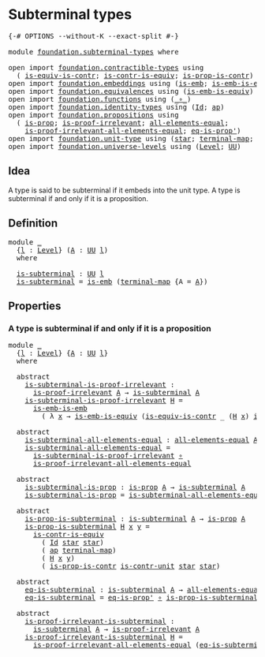 # Subterminal types

<pre class="Agda"><a id="30" class="Symbol">{-#</a> <a id="34" class="Keyword">OPTIONS</a> <a id="42" class="Pragma">--without-K</a> <a id="54" class="Pragma">--exact-split</a> <a id="68" class="Symbol">#-}</a>

<a id="73" class="Keyword">module</a> <a id="80" href="foundation.subterminal-types.html" class="Module">foundation.subterminal-types</a> <a id="109" class="Keyword">where</a>

<a id="116" class="Keyword">open</a> <a id="121" class="Keyword">import</a> <a id="128" href="foundation.contractible-types.html" class="Module">foundation.contractible-types</a> <a id="158" class="Keyword">using</a>
  <a id="166" class="Symbol">(</a> <a id="168" href="foundation-core.contractible-types.html#4040" class="Function">is-equiv-is-contr</a><a id="185" class="Symbol">;</a> <a id="187" href="foundation-core.contractible-types.html#3005" class="Function">is-contr-is-equiv</a><a id="204" class="Symbol">;</a> <a id="206" href="foundation-core.contractible-types.html#6613" class="Function">is-prop-is-contr</a><a id="222" class="Symbol">)</a>
<a id="224" class="Keyword">open</a> <a id="229" class="Keyword">import</a> <a id="236" href="foundation.embeddings.html" class="Module">foundation.embeddings</a> <a id="258" class="Keyword">using</a> <a id="264" class="Symbol">(</a><a id="265" href="foundation-core.embeddings.html#980" class="Function">is-emb</a><a id="271" class="Symbol">;</a> <a id="273" href="foundation-core.embeddings.html#1958" class="Function">is-emb-is-emb</a><a id="286" class="Symbol">)</a>
<a id="288" class="Keyword">open</a> <a id="293" class="Keyword">import</a> <a id="300" href="foundation.equivalences.html" class="Module">foundation.equivalences</a> <a id="324" class="Keyword">using</a> <a id="330" class="Symbol">(</a><a id="331" href="foundation-core.equivalences.html#15392" class="Function">is-emb-is-equiv</a><a id="346" class="Symbol">)</a>
<a id="348" class="Keyword">open</a> <a id="353" class="Keyword">import</a> <a id="360" href="foundation.functions.html" class="Module">foundation.functions</a> <a id="381" class="Keyword">using</a> <a id="387" class="Symbol">(</a><a id="388" href="foundation-core.functions.html#407" class="Function Operator">_∘_</a><a id="391" class="Symbol">)</a>
<a id="393" class="Keyword">open</a> <a id="398" class="Keyword">import</a> <a id="405" href="foundation.identity-types.html" class="Module">foundation.identity-types</a> <a id="431" class="Keyword">using</a> <a id="437" class="Symbol">(</a><a id="438" href="foundation-core.identity-types.html#641" class="Datatype">Id</a><a id="440" class="Symbol">;</a> <a id="442" href="foundation-core.identity-types.html#2853" class="Function">ap</a><a id="444" class="Symbol">)</a>
<a id="446" class="Keyword">open</a> <a id="451" class="Keyword">import</a> <a id="458" href="foundation.propositions.html" class="Module">foundation.propositions</a> <a id="482" class="Keyword">using</a>
  <a id="490" class="Symbol">(</a> <a id="492" href="foundation-core.propositions.html#1295" class="Function">is-prop</a><a id="499" class="Symbol">;</a> <a id="501" href="foundation-core.propositions.html#2266" class="Function">is-proof-irrelevant</a><a id="520" class="Symbol">;</a> <a id="522" href="foundation-core.propositions.html#2193" class="Function">all-elements-equal</a><a id="540" class="Symbol">;</a>
    <a id="546" href="foundation-core.propositions.html#2812" class="Function">is-proof-irrelevant-all-elements-equal</a><a id="584" class="Symbol">;</a> <a id="586" href="foundation-core.propositions.html#2608" class="Function">eq-is-prop&#39;</a><a id="597" class="Symbol">)</a>
<a id="599" class="Keyword">open</a> <a id="604" class="Keyword">import</a> <a id="611" href="foundation.unit-type.html" class="Module">foundation.unit-type</a> <a id="632" class="Keyword">using</a> <a id="638" class="Symbol">(</a><a id="639" href="foundation.unit-type.html#1099" class="InductiveConstructor">star</a><a id="643" class="Symbol">;</a> <a id="645" href="foundation.unit-type.html#1453" class="Function">terminal-map</a><a id="657" class="Symbol">;</a> <a id="659" href="foundation.unit-type.html#2015" class="Function">is-contr-unit</a><a id="672" class="Symbol">)</a>
<a id="674" class="Keyword">open</a> <a id="679" class="Keyword">import</a> <a id="686" href="foundation.universe-levels.html" class="Module">foundation.universe-levels</a> <a id="713" class="Keyword">using</a> <a id="719" class="Symbol">(</a><a id="720" href="Agda.Primitive.html#597" class="Postulate">Level</a><a id="725" class="Symbol">;</a> <a id="727" href="foundation-core.universe-levels.html#222" class="Primitive">UU</a><a id="729" class="Symbol">)</a>
</pre>
## Idea

A type is said to be subterminal if it embeds into the unit type. A type is subterminal if and only if it is a proposition.

## Definition

<pre class="Agda"><a id="893" class="Keyword">module</a> <a id="900" href="foundation.subterminal-types.html#900" class="Module">_</a>
  <a id="904" class="Symbol">{</a><a id="905" href="foundation.subterminal-types.html#905" class="Bound">l</a> <a id="907" class="Symbol">:</a> <a id="909" href="Agda.Primitive.html#597" class="Postulate">Level</a><a id="914" class="Symbol">}</a> <a id="916" class="Symbol">(</a><a id="917" href="foundation.subterminal-types.html#917" class="Bound">A</a> <a id="919" class="Symbol">:</a> <a id="921" href="foundation-core.universe-levels.html#222" class="Primitive">UU</a> <a id="924" href="foundation.subterminal-types.html#905" class="Bound">l</a><a id="925" class="Symbol">)</a>
  <a id="929" class="Keyword">where</a>
  
  <a id="940" href="foundation.subterminal-types.html#940" class="Function">is-subterminal</a> <a id="955" class="Symbol">:</a> <a id="957" href="foundation-core.universe-levels.html#222" class="Primitive">UU</a> <a id="960" href="foundation.subterminal-types.html#905" class="Bound">l</a>
  <a id="964" href="foundation.subterminal-types.html#940" class="Function">is-subterminal</a> <a id="979" class="Symbol">=</a> <a id="981" href="foundation-core.embeddings.html#980" class="Function">is-emb</a> <a id="988" class="Symbol">(</a><a id="989" href="foundation.unit-type.html#1453" class="Function">terminal-map</a> <a id="1002" class="Symbol">{</a><a id="1003" class="Argument">A</a> <a id="1005" class="Symbol">=</a> <a id="1007" href="foundation.subterminal-types.html#917" class="Bound">A</a><a id="1008" class="Symbol">})</a>
</pre>
## Properties

### A type is subterminal if and only if it is a proposition

<pre class="Agda"><a id="1101" class="Keyword">module</a> <a id="1108" href="foundation.subterminal-types.html#1108" class="Module">_</a>
  <a id="1112" class="Symbol">{</a><a id="1113" href="foundation.subterminal-types.html#1113" class="Bound">l</a> <a id="1115" class="Symbol">:</a> <a id="1117" href="Agda.Primitive.html#597" class="Postulate">Level</a><a id="1122" class="Symbol">}</a> <a id="1124" class="Symbol">{</a><a id="1125" href="foundation.subterminal-types.html#1125" class="Bound">A</a> <a id="1127" class="Symbol">:</a> <a id="1129" href="foundation-core.universe-levels.html#222" class="Primitive">UU</a> <a id="1132" href="foundation.subterminal-types.html#1113" class="Bound">l</a><a id="1133" class="Symbol">}</a>
  <a id="1137" class="Keyword">where</a>
  
  <a id="1148" class="Keyword">abstract</a>
    <a id="1161" href="foundation.subterminal-types.html#1161" class="Function">is-subterminal-is-proof-irrelevant</a> <a id="1196" class="Symbol">:</a>
      <a id="1204" href="foundation-core.propositions.html#2266" class="Function">is-proof-irrelevant</a> <a id="1224" href="foundation.subterminal-types.html#1125" class="Bound">A</a> <a id="1226" class="Symbol">→</a> <a id="1228" href="foundation.subterminal-types.html#940" class="Function">is-subterminal</a> <a id="1243" href="foundation.subterminal-types.html#1125" class="Bound">A</a>
    <a id="1249" href="foundation.subterminal-types.html#1161" class="Function">is-subterminal-is-proof-irrelevant</a> <a id="1284" href="foundation.subterminal-types.html#1284" class="Bound">H</a> <a id="1286" class="Symbol">=</a>
      <a id="1294" href="foundation-core.embeddings.html#1958" class="Function">is-emb-is-emb</a>
        <a id="1316" class="Symbol">(</a> <a id="1318" class="Symbol">λ</a> <a id="1320" href="foundation.subterminal-types.html#1320" class="Bound">x</a> <a id="1322" class="Symbol">→</a> <a id="1324" href="foundation-core.equivalences.html#15392" class="Function">is-emb-is-equiv</a> <a id="1340" class="Symbol">(</a><a id="1341" href="foundation-core.contractible-types.html#4040" class="Function">is-equiv-is-contr</a> <a id="1359" class="Symbol">_</a> <a id="1361" class="Symbol">(</a><a id="1362" href="foundation.subterminal-types.html#1284" class="Bound">H</a> <a id="1364" href="foundation.subterminal-types.html#1320" class="Bound">x</a><a id="1365" class="Symbol">)</a> <a id="1367" href="foundation.unit-type.html#2015" class="Function">is-contr-unit</a><a id="1380" class="Symbol">))</a>

  <a id="1386" class="Keyword">abstract</a>
    <a id="1399" href="foundation.subterminal-types.html#1399" class="Function">is-subterminal-all-elements-equal</a> <a id="1433" class="Symbol">:</a> <a id="1435" href="foundation-core.propositions.html#2193" class="Function">all-elements-equal</a> <a id="1454" href="foundation.subterminal-types.html#1125" class="Bound">A</a> <a id="1456" class="Symbol">→</a> <a id="1458" href="foundation.subterminal-types.html#940" class="Function">is-subterminal</a> <a id="1473" href="foundation.subterminal-types.html#1125" class="Bound">A</a>
    <a id="1479" href="foundation.subterminal-types.html#1399" class="Function">is-subterminal-all-elements-equal</a> <a id="1513" class="Symbol">=</a>
      <a id="1521" href="foundation.subterminal-types.html#1161" class="Function">is-subterminal-is-proof-irrelevant</a> <a id="1556" href="foundation-core.functions.html#407" class="Function Operator">∘</a>
      <a id="1564" href="foundation-core.propositions.html#2812" class="Function">is-proof-irrelevant-all-elements-equal</a>

  <a id="1606" class="Keyword">abstract</a>
    <a id="1619" href="foundation.subterminal-types.html#1619" class="Function">is-subterminal-is-prop</a> <a id="1642" class="Symbol">:</a> <a id="1644" href="foundation-core.propositions.html#1295" class="Function">is-prop</a> <a id="1652" href="foundation.subterminal-types.html#1125" class="Bound">A</a> <a id="1654" class="Symbol">→</a> <a id="1656" href="foundation.subterminal-types.html#940" class="Function">is-subterminal</a> <a id="1671" href="foundation.subterminal-types.html#1125" class="Bound">A</a>
    <a id="1677" href="foundation.subterminal-types.html#1619" class="Function">is-subterminal-is-prop</a> <a id="1700" class="Symbol">=</a> <a id="1702" href="foundation.subterminal-types.html#1399" class="Function">is-subterminal-all-elements-equal</a> <a id="1736" href="foundation-core.functions.html#407" class="Function Operator">∘</a> <a id="1738" href="foundation-core.propositions.html#2608" class="Function">eq-is-prop&#39;</a>

  <a id="1753" class="Keyword">abstract</a>
    <a id="1766" href="foundation.subterminal-types.html#1766" class="Function">is-prop-is-subterminal</a> <a id="1789" class="Symbol">:</a> <a id="1791" href="foundation.subterminal-types.html#940" class="Function">is-subterminal</a> <a id="1806" href="foundation.subterminal-types.html#1125" class="Bound">A</a> <a id="1808" class="Symbol">→</a> <a id="1810" href="foundation-core.propositions.html#1295" class="Function">is-prop</a> <a id="1818" href="foundation.subterminal-types.html#1125" class="Bound">A</a>
    <a id="1824" href="foundation.subterminal-types.html#1766" class="Function">is-prop-is-subterminal</a> <a id="1847" href="foundation.subterminal-types.html#1847" class="Bound">H</a> <a id="1849" href="foundation.subterminal-types.html#1849" class="Bound">x</a> <a id="1851" href="foundation.subterminal-types.html#1851" class="Bound">y</a> <a id="1853" class="Symbol">=</a>
      <a id="1861" href="foundation-core.contractible-types.html#3005" class="Function">is-contr-is-equiv</a>
        <a id="1887" class="Symbol">(</a> <a id="1889" href="foundation-core.identity-types.html#641" class="Datatype">Id</a> <a id="1892" href="foundation.unit-type.html#1099" class="InductiveConstructor">star</a> <a id="1897" href="foundation.unit-type.html#1099" class="InductiveConstructor">star</a><a id="1901" class="Symbol">)</a>
        <a id="1911" class="Symbol">(</a> <a id="1913" href="foundation-core.identity-types.html#2853" class="Function">ap</a> <a id="1916" href="foundation.unit-type.html#1453" class="Function">terminal-map</a><a id="1928" class="Symbol">)</a>
        <a id="1938" class="Symbol">(</a> <a id="1940" href="foundation.subterminal-types.html#1847" class="Bound">H</a> <a id="1942" href="foundation.subterminal-types.html#1849" class="Bound">x</a> <a id="1944" href="foundation.subterminal-types.html#1851" class="Bound">y</a><a id="1945" class="Symbol">)</a>
        <a id="1955" class="Symbol">(</a> <a id="1957" href="foundation-core.contractible-types.html#6613" class="Function">is-prop-is-contr</a> <a id="1974" href="foundation.unit-type.html#2015" class="Function">is-contr-unit</a> <a id="1988" href="foundation.unit-type.html#1099" class="InductiveConstructor">star</a> <a id="1993" href="foundation.unit-type.html#1099" class="InductiveConstructor">star</a><a id="1997" class="Symbol">)</a>

  <a id="2002" class="Keyword">abstract</a>
    <a id="2015" href="foundation.subterminal-types.html#2015" class="Function">eq-is-subterminal</a> <a id="2033" class="Symbol">:</a> <a id="2035" href="foundation.subterminal-types.html#940" class="Function">is-subterminal</a> <a id="2050" href="foundation.subterminal-types.html#1125" class="Bound">A</a> <a id="2052" class="Symbol">→</a> <a id="2054" href="foundation-core.propositions.html#2193" class="Function">all-elements-equal</a> <a id="2073" href="foundation.subterminal-types.html#1125" class="Bound">A</a>
    <a id="2079" href="foundation.subterminal-types.html#2015" class="Function">eq-is-subterminal</a> <a id="2097" class="Symbol">=</a> <a id="2099" href="foundation-core.propositions.html#2608" class="Function">eq-is-prop&#39;</a> <a id="2111" href="foundation-core.functions.html#407" class="Function Operator">∘</a> <a id="2113" href="foundation.subterminal-types.html#1766" class="Function">is-prop-is-subterminal</a>

  <a id="2139" class="Keyword">abstract</a>
    <a id="2152" href="foundation.subterminal-types.html#2152" class="Function">is-proof-irrelevant-is-subterminal</a> <a id="2187" class="Symbol">:</a>
      <a id="2195" href="foundation.subterminal-types.html#940" class="Function">is-subterminal</a> <a id="2210" href="foundation.subterminal-types.html#1125" class="Bound">A</a> <a id="2212" class="Symbol">→</a> <a id="2214" href="foundation-core.propositions.html#2266" class="Function">is-proof-irrelevant</a> <a id="2234" href="foundation.subterminal-types.html#1125" class="Bound">A</a>
    <a id="2240" href="foundation.subterminal-types.html#2152" class="Function">is-proof-irrelevant-is-subterminal</a> <a id="2275" href="foundation.subterminal-types.html#2275" class="Bound">H</a> <a id="2277" class="Symbol">=</a>
      <a id="2285" href="foundation-core.propositions.html#2812" class="Function">is-proof-irrelevant-all-elements-equal</a> <a id="2324" class="Symbol">(</a><a id="2325" href="foundation.subterminal-types.html#2015" class="Function">eq-is-subterminal</a> <a id="2343" href="foundation.subterminal-types.html#2275" class="Bound">H</a><a id="2344" class="Symbol">)</a>
</pre>